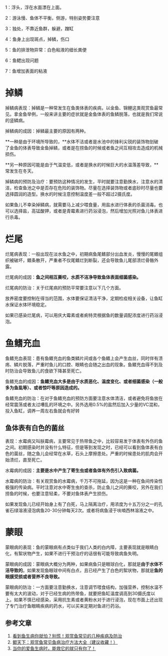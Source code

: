 1：浮头，浮在水面漂在上面。

2：游泳慢、鱼体不平衡，侧游，特别姿势要注意

3：独处，不靠近鱼群，躲避，蹭缸

4：鱼身上出现斑点，掉鳞，伤口

5：鱼的排泄物异常：白色粘液的细长粪便

6：鱼鳃出现问题

7：鱼增加表面的粘液

# 掉鳞

掉鳞病表现：掉鳞是一种常发生在鱼类体表的疾病，以金鱼、锦鲤这类观赏鱼最常见。拿金鱼举例，一般来讲主要的症状就是金鱼体表的鱼鳞脱落，也就是我们常说的竖鳞病。

掉鳞病的成因：掉鳞最主要的原因有两种。

**一种是由于环境所导致的，**水体不洁或者是水池中的锋利尖锐的装饰物划破了金鱼的体表导致金鱼掉鳞，或者是在捞鱼的时候或者鱼之间互相攻击造成的机械损伤。

**另一种原因可能是由于气温变低，或者是换水的时候巨大的水温落差导致，**常发生在冬天。

掉鳞病的预防及治疗：要预防这种情况的发生，平时就要注意勤换水，注意水的清洁，检查鱼池之中是否存在危险的装饰物。尽量在选择装饰物或者底砂时尽量也要选择圆润的造型。换水的时候注意控制温度差一般不超过2摄氏度。

如果鱼儿不幸染掉鳞病，就需要马上减少喂食量，用盐水进行体表的杀菌消毒。也可以选择盐，高锰酸钾，或者是青霉素进行药浴浸泡，然后增加光照对鱼儿体表进行杀毒。

# 烂尾

烂尾病表现：一般出现在淡水鱼之中，初期病鱼尾鳍部分出血发炎，慢慢的尾鳍组织被破坏，鳍条散开，严重者不仅尾鳍烂到断裂，还会导致鱼儿尾部溃烂骨骼外露。

烂尾病的成因：**鱼之间相互撕咬，水质不洁净导致鱼体表面细菌感染。**

烂尾病的防治：关于烂尾病的预防平常要注意以下几个方面。

放养密度要控制在得当的范围，水体要保证清洁干净，定期检疫相关设备，让鱼缸水保证水体环境稳定。

如果已感染烂尾病，可以用庆大霉素或者痢特灵根据鱼的数量调配浓度进行药浴浸泡。

# 鱼鳍充血

鱼鳍充血表现：患有鱼鳍充血的鱼类鳞片间或各个鱼鳍上会产生血丝，同时伴有溃疡、鳞片脱落，严重时鱼儿的口腔、眼睛也会随之出血的现象。鱼鳍充血得不到及时防治会导致鱼儿的食欲下降甚至死亡。

鱼鳍充血的成因：**鱼鳍充血大多是由于水质恶化、温度变化、或者细菌感染（一般多为鱼虱等）、或者惊吓等原因造成的。**

鱼鳍充血的防治：在对于鱼鳍充血的预防方面要注意水体清洁，或者避免将鱼放在经常震荡或者太过嘈乱的环境之中。另外选用0.5%的盐然后加入少量的VC混和，投入鱼缸，调养一周左右鱼就会有好转

## 鱼体表有白色的菌丝

表现：水霉病又叫肤霉病，主要常见于热带鱼之中，比较容易发于体表有外伤的鱼之间。初期感染时并没有什么特征，但是等到发现之时，已经可以看到鱼体表有白色的菌丝，随之鱼儿会经常在水草，石头上摩擦患处。严重的时候患处的肌肉会开始溃烂，直至死亡。

水霉病的成因：**主要是水中产生了寄生虫或者鱼体有外伤引入致病菌。**

水霉病的防治：有关观赏鱼的水霉病，千万不可拖延，因为这是一种在鱼间传染性极强的传染病。平时注意对水中寄生虫的查杀，防止鱼儿之间的撕咬，另外在我们捞鱼的时候，也要注意轻柔，不要对鱼体表产生损伤。

如果发现鱼儿已经开始身上有了白死，马上隔离治疗，用浓度为十五万分之一的孔雀石绿溶液浸泡病鱼20-30分钟每天2次。或者将病鱼浸于呋喃西林溶液之中。 

# 蒙眼

蒙眼病的表现：鱼的蒙眼病有点类似于我们人类的白内障，主要表现就是眼睛白化，有絮状物产生，如果不进行干预治疗的话很有可能导致病鱼失明。

蒙眼病的成因：蒙眼病大概分为两种，如果病鱼只是眼球白化，那就是**由于水体不洁导致的**。如果发现鱼眼球中间有白点，且已经产生了白色的絮状物，那就是**鱼的眼膜受损或者营养不良导致。**

蒙眼病的防治：一方面要注意勤换水，注意调节喂食结构，加强营养，控制水温不要有太大的波动，对于已经生病的热带鱼，就要把鱼缸温度调高到30摄氏度以上。如果不慎已经感染，采用抗生素或者黄粉水对于进行浸泡，现在市面上还出现了专门治疗鱼眼睛疾病的药水，可以买来定期对鱼进行药浴。





## 参考文章

1. [看到鱼生病你就怕？别慌！观赏鱼常见的几种疾病及防治](https://www.toutiao.com/article/6986614382385988135/)
1. [鲲天下：观赏鱼常见鱼病治疗方法大全（建议收藏！）](https://zhuanlan.zhihu.com/p/446125662)
3. [当你的爱鱼生病时，能救它的就只有你了！](https://www.sohu.com/a/417085035_732678) 